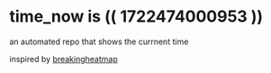 # time_now is (( 1722474000953 ))

an automated repo that shows the currnent time

inspired by [breakingheatmap](https://github.com/breakingheatmap/breakingheatmap)